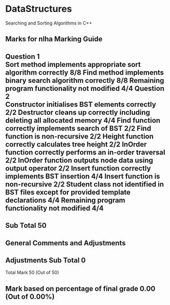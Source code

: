 DataStructures
==============

Searching and Sorting Algorithms in C++


Marks for nlha
Marking Guide
------------------------------------------------------------------------
 Question 1                                                    
     Sort method implements appropriate sort algorithm correctly   8/8 
     Find method implements binary search algorithm correctly   8/8 
     Remaining program functionality not modified              4/4 
 Question 2                                                    
     Constructor initialises BST elements correctly            2/2 
     Destructor cleans up correctly including deleting all allocated memory   4/4 
     Find function correctly implements search of BST          2/2 
     Find function is non-recursive                            2/2 
     Height function correctly calculates tree height          2/2 
     InOrder function correctly performs an in-order traversal   2/2 
     InOrder function outputs node data using output operator   2/2 
     Insert function correctly implements BST insertion        4/4 
     Insert function is non-recursive                          2/2 
     Student class not identified in BST files except for provided template declarations   4/4 
     Remaining program functionality not modified              4/4 
------------------------------------------------------------------------
Sub Total                                                      50
------------------------------------------------------------------------
General Comments and Adjustments
------------------------------------------------------------------------
Adjustments Sub Total                                          0
------------------------------------------------------------------------
Total Mark                                                     50 (Out of 50)

Mark based on percentage of final grade                        0.00 (Out of 0.00%)
------------------------------------------------------------------------
